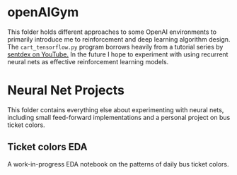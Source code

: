 # openAIGym
This folder holds different approaches to some OpenAI environments to primarily introduce me to reinforcement and deep learning algorithm design. The `cart_tensorflow.py` program borrows heavily from a tutorial series by [sentdex on YouTube.](https://www.youtube.com/user/sentdex) In the future I hope to experiment with using recurrent neural nets as effective reinforcement learning models. 

# Neural Net Projects
This folder contains everything else about experimenting with neural nets, including small feed-forward implementations and a personal project on bus ticket colors.

## Ticket colors EDA
A work-in-progress EDA notebook on the patterns of daily bus ticket colors.
